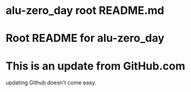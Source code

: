 
# alu-zero_day root README.md
# Root README for alu-zero_day
# This is an update from GitHub.com

updating Github doesn't come easy.
